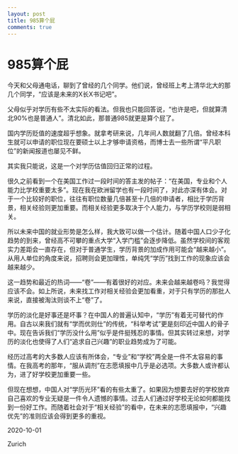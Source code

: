 ```yaml
---
layout: post
title: 985算个屁
comments: true
---
```


# 985算个屁

今天和父母通电话，聊到了曾经的几个同学。他们说，曾经班上考上清华北大的那几个同学，“应该是未来的X长X书记吧”。

父母似乎对学历有些不太实际的看法。但我也只能回答说，“也许是吧，但就算清北90%也是普通人”。清北如此，那普通985就更是算个屁了。

国内学历贬值的速度超乎想象。就拿考研来说，几年间人数就翻了几倍。曾经本科生就可以申请的职位现在要硕士以上才够申请资格，而博士去一些所谓“平凡职位”的新闻报道也屡见不鲜。

其实我只能说，这是一个对学历估值回归正常的过程。

很久之前看到一个在美国工作过一段时间的答主发的帖子：“在美国，专业和个人能力比学校重要太多”。现在我在欧洲留学也有一段时间了，对此亦深有体会。对于一个比较好的职位，往往有职位数量几倍甚至十几倍的申请者，相比于学历背景，相关经验则更加重要。而相关经验更多取决于个人能力，与学历学校则是弱相关。

所以未来中国的就业形势是怎么样，我大致可以做一个估计。随着中国人口少子化趋势的到来，曾经高不可攀的重点大学“入学门槛”会逐步降低。虽然学校间的客观实力差距会一直存在，但对于普通学生，学历背景的加成作用可能会“越来越小”。从用人单位的角度来说，招聘则会更加理性，单纯凭“学历”找到工作的现象应该会越来越少。

这一趋势和最近的热词——“卷”——有着很好的对应。未来会越来越卷吗？我觉得应该不会。如上所说，未来找工作对相关经验会更加看重，对于只有学历的那批人来说，直接被淘汰则谈不上“卷”了。

学历的淡化是好事还是坏事？在中国人的普遍认知中，“学历”有着无可替代的作用。自古以来我们就有“学而优则仕”的传统，“科举考试”更是刻印近中国人的骨子中。现在告诉我们“学历没什么用”似乎是件挺残忍的事情。但其实转过来想，对学历的淡化也使得了人们“追求自己兴趣”的职业趋势成为了可能。

经历过高考的大多数人应该有所体会，“专业”和“学校”两全是一件不太容易的事情。在我高考的那年，“服从调剂”在志愿填报中几乎是必选项。大多数人或许都认为，进了好学校更加重要一些。

但现在想想，中国人对“学历光环”看的有些太重了。如果因为想要去好的学校放弃自己喜欢的专业无疑是一件令人遗憾的事情。过去人们通过好学校无论如何都能找到一份好工作。而随着社会对于“相关经验”的看中，在未来的志愿填报中，“兴趣优先”的准则应该会得到更多的重视。

2020-10-01

Zurich

